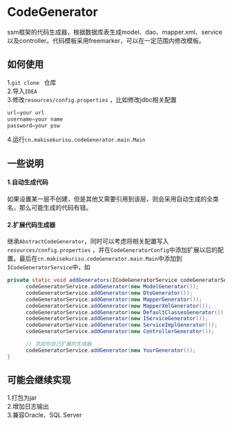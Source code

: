 # CodeGenerator
ssm框架的代码生成器，根据数据库表生成model、dao、mapper.xml、service以及controller。代码模板采用freemarker，可以在一定范围内修改模板。

## 如何使用
1.`git clone ` 仓库<br/>
2.导入`IDEA`<br/>
3.修改`resources/config.properties` ，比如修改jdbc相关配置<br/>
```javascript
url=your url
username=your name
password=your psw
```
4.运行`cn.makisekurisu.codeGenerator.main.Main`

## 一些说明
#### 1.自动生成代码
如果设置某一层不创建，但是其他又需要引用到该层，则会采用自动生成的全类名，那么可能生成的代码有错。
#### 2.扩展代码生成器
继承`AbstractCodeGenerator`，同时可以考虑将相关配置写入`resources/config.properties` ，并在`CodeGeneratorConfig`中添加扩展以后的配置。最后在`cn.makisekurisu.codeGenerator.main.Main`中添加到`ICodeGeneratorService`中，如
```java
private static void addGenerators(ICodeGeneratorService codeGeneratorService) {
      codeGeneratorService.addGenerator(new ModelGenerator());
      codeGeneratorService.addGenerator(new DtoGenerator());
      codeGeneratorService.addGenerator(new MapperGenerator());
      codeGeneratorService.addGenerator(new MapperXmlGenerator());
      codeGeneratorService.addGenerator(new DefaultClassesGenerator());
      codeGeneratorService.addGenerator(new IServiceGenerator());
      codeGeneratorService.addGenerator(new ServiceImplGenerator());
      codeGeneratorService.addGenerator(new ControllerGenerator());

      // 添加你自己扩展的生成器
      codeGeneratorService.addGenerator(new YourGenerator());
}
```
## 可能会继续实现
1.打包为jar<br/>
2.增加日志输出<br/>
3.兼容Oracle、SQL Server<br/>
